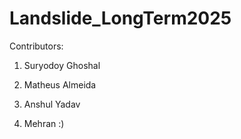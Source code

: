 # Landslide_LongTerm2025

Contributors:
1. Suryodoy Ghoshal
2. Matheus Almeida


3. Anshul Yadav
4. Mehran :)




